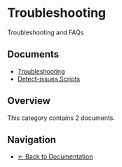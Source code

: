 # Troubleshooting

Troubleshooting and FAQs

## Documents

- [Troubleshooting](./README.md)
- [Detect-issues Scripts](./scripts-detect-issues-scripts.md)

## Overview

This category contains 2 documents.

## Navigation

- [← Back to Documentation](../)
